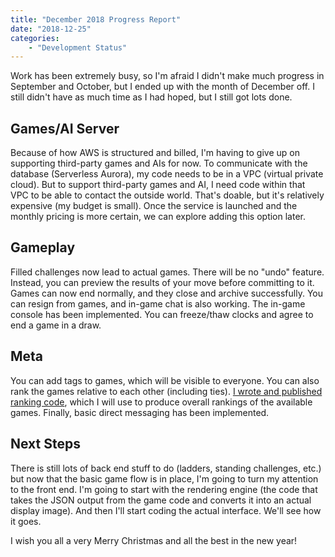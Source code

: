 ```yaml
---
title: "December 2018 Progress Report"
date: "2018-12-25"
categories:
    - "Development Status"
---
```


Work has been extremely busy, so I'm afraid I didn't make much progress in September and October, but I ended up with the month of December off. I still didn't have as much time as I had hoped, but I still got lots done.

## Games/AI Server

Because of how AWS is structured and billed, I'm having to give up on supporting third-party games and AIs for now. To communicate with the database (Serverless Aurora), my code needs to be in a VPC (virtual private cloud). But to support third-party games and AI, I need code within that VPC to be able to contact the outside world. That's doable, but it's relatively expensive (my budget is small). Once the service is launched and the monthly pricing is more certain, we can explore adding this option later.

## Gameplay

Filled challenges now lead to actual games. There will be no "undo" feature. Instead, you can preview the results of your move before committing to it. Games can now end normally, and they close and archive successfully. You can resign from games, and in-game chat is also working. The in-game console has been implemented. You can freeze/thaw clocks and agree to end a game in a draw.

## Meta

You can add tags to games, which will be visible to everyone. You can also rank the games relative to each other (including ties). [I wrote and published ranking code](https://github.com/Perlkonig/Condorcet), which I will use to produce overall rankings of the available games. Finally, basic direct messaging has been implemented.

## Next Steps

There is still lots of back end stuff to do (ladders, standing challenges, etc.) but now that the basic game flow is in place, I'm going to turn my attention to the front end. I'm going to start with the rendering engine (the code that takes the JSON output from the game code and converts it into an actual display image). And then I'll start coding the actual interface. We'll see how it goes.

I wish you all a very Merry Christmas and all the best in the new year!